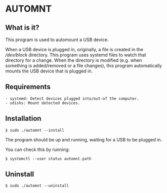 # AUTOMNT

## What is it?

This program is used to automount a USB device.

When a USB device is plugged in, originally, a file is created in the
*/dev/block* directory. This program uses systemd files to watch that directory
for a change. When the directory is modified (e.g. when something is
added/removed or a file changes), this program automatically mounts the USB
device that is plugged in.

## Requirements

```    
- systemd: Detect devices plugged into/out-of the computer.
- udisks: Mount detected devices. 
```

## Installation

```
$ sudo ./automnt --install
```

The program should be up and running, waiting for a USB to be plugged in.

You can check this by running:
```
$ systemctl --user status automnt.path
```

## Uninstall

```
$ sudo ./automnt --uninstall
```
